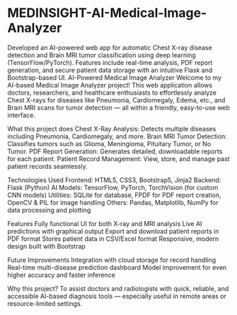 # MEDINSIGHT-AI-Medical-Image-Analyzer
Developed an AI-powered web app for automatic Chest X-ray disease detection and Brain MRI tumor classification using deep learning (TensorFlow/PyTorch). Features include real-time analysis, PDF report generation, and secure patient data storage with an intuitive Flask and Bootstrap-based UI.
 AI-Powered Medical Image Analyzer
Welcome to my AI-based Medical Image Analyzer project! This web application allows doctors, researchers, and healthcare enthusiasts to effortlessly analyze Chest X-rays for diseases like Pneumonia, Cardiomegaly, Edema, etc., and Brain MRI scans for tumor detection — all within a friendly, easy-to-use web interface.

What this project does
Chest X-Ray Analysis: Detects multiple diseases including Pneumonia, Cardiomegaly, and more.
Brain MRI Tumor Detection: Classifies tumors such as Glioma, Meningioma, Pituitary Tumor, or No Tumor.
PDF Report Generation: Generates detailed, downloadable reports for each patient.
Patient Record Management: View, store, and manage past patient records seamlessly.

Technologies Used
Frontend: HTML5, CSS3, Bootstrap5, Jinja2
Backend: Flask (Python)
AI Models: TensorFlow, PyTorch, TorchVision (for custom CNN models)
Utilities: SQLite for database, FPDF for PDF report creation, OpenCV & PIL for image handling
Others: Pandas, Matplotlib, NumPy for data processing and plotting

Features
Fully functional UI for both X-ray and MRI analysis
Live AI predictions with graphical output
Export and download patient reports in PDF format
Stores patient data in CSV/Excel format
Responsive, modern design built with Bootstrap

Future Improvements
Integration with cloud storage for record handling
Real-time multi-disease prediction dashboard
Model improvement for even higher accuracy and faster inference

Why this project?
To assist doctors and radiologists with quick, reliable, and accessible AI-based diagnosis tools — especially useful in remote areas or resource-limited settings.
